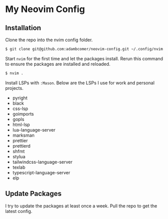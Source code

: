 # My Neovim Config

## Installation

Clone the repo into the nvim config folder.

```sh
$ git clone git@github.com:adambcomer/neovim-config.git ~/.config/nvim
```

Start `nvim` for the first time and let the packages install. Rerun this command to ensure the packages are installed and reloaded.

```sh
$ nvim .
```

Install LSPs with `:Mason`. Below are the LSPs I use for work and personal projects.

- pyright
- black
- css-lsp
- goimports
- gopls
- html-lsp
- lua-language-server
- marksman
- prettier
- prettierd
- shfmt
- stylua
- tailwindcss-language-server
- texlab
- typescript-language-server
- elp

## Update Packages

I try to update the packages at least once a week. Pull the repo to get the latest config.

